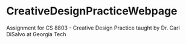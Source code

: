 # CreativeDesignPracticeWebpage
 Assignment for CS 8803 - Creative Design Practice taught by Dr. Carl DiSalvo at Georgia Tech
